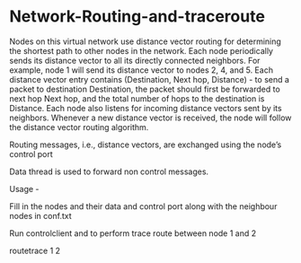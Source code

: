 # Network-Routing-and-traceroute

Nodes on this virtual network use distance vector routing for determining the shortest path to other nodes in the
network.
Each node periodically sends its distance vector to all its directly connected neighbors. For example, node 1
will send its distance vector to nodes 2, 4, and 5. Each distance vector entry contains (Destination, Next
hop, Distance) - to send a packet to destination Destination, the packet should first be forwarded to next
hop Next hop, and the total number of hops to the destination is Distance.
Each node also listens for incoming distance vectors sent by its neighbors. Whenever a new distance vector
is received, the node will follow the distance vector routing algorithm.

Routing messages, i.e., distance vectors, are exchanged using the node’s control port 


Data thread is used to forward non control messages.


Usage - 

Fill in the nodes and their data and control port along with the neighbour nodes in conf.txt


Run controlclient and to perform trace route between node 1 and 2

routetrace 1 2



